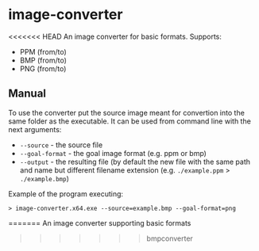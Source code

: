 # image-converter
<<<<<<< HEAD
An image converter for basic formats. Supports:
- PPM (from/to)
- BMP (from/to)
- PNG (from/to)

## Manual
To use the converter put the source image meant for convertion into the same folder as the executable. It can be used from command line with the next arguments:
- `--source` - the source file
- `--goal-format` - the goal image format (e.g. ppm or bmp)
- `--output` - the resulting file (by default the new file with the same path and name but different filename extension (e.g. `./example.ppm` > `./example.bmp`)

Example of the program executing:
```
> image-converter.x64.exe --source=example.bmp --goal-format=png
```
=======
An image converter supporting basic formats

>>>>>>> bmpconverter
